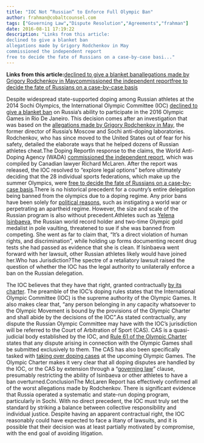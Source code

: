 ```yaml
---
title: "IOC Not “Russian” to Enforce Full Olympic Ban"
author: frahman@cobaltcounsel.com
tags: ["Governing Law","Dispute Resolution","Agreements","frahman"]
date: 2016-08-11 17:19:22
description: "Links from this article:
declined to give a blanket ban
allegations made by Grigory Rodchenkov in May
commissioned the independent report
free to decide the fate of Russians on a case-by-case basi..."
---
```


 

**Links from this article:**[declined to give a blanket ban](http://www.bbc.com/sport/olympics/36878983)[allegations made by Grigory Rodchenkov in May](http://www.nytimes.com/2016/05/13/sports/russia-doping-sochi-olympics-2014.html?_r=1)[commissioned the independent report](http://www.cbc.ca/sports/russia-doping-mclaren-report-1.3683450)[free to decide the fate of Russians on a case-by-case basis](https://www.theguardian.com/sport/2016/jul/24/russia-team-escape-blanket-ban-ioc-rio-olympic-games)

Despite widespread state-supported doping among Russian athletes at the 2014 Sochi Olympics, the International Olympic Committee (IOC) [declined to give a blanket ban](http://www.bbc.com/sport/olympics/36878983) on Russia’s ability to participate in the 2016 Olympic Games in Rio De Janeiro. This decision comes after an investigation that was based on the [allegations made by Grigory Rodchenkov in May](http://www.nytimes.com/2016/05/13/sports/russia-doping-sochi-olympics-2014.html?_r=1), the former director of Russia’s Moscow and Sochi anti-doping laboratories. Rodchenkov, who has since moved to the United States out of fear for his safety, detailed the elaborate ways that he helped dozens of Russian athletes cheat.The Doping ReportIn response to the claims, the World Anti-Doping Agency (WADA) [commissioned the independent report](http://www.cbc.ca/sports/russia-doping-mclaren-report-1.3683450), which was compiled by Canadian lawyer Richard McLaren. After the report was released, the IOC resolved to “explore legal options” before ultimately deciding that the 28 individual sports federations, which make up the summer Olympics, were [free to decide the fate of Russians on a case-by-case basis](https://www.theguardian.com/sport/2016/jul/24/russia-team-escape-blanket-ban-ioc-rio-olympic-games).There is no historical precedent for a country’s entire delegation being banned from the olympics due to a doping regime. Any prior bans have been solely for [political reasons](http://www.sport24.co.za/OtherSport/International/4-countries-that-were-once-banned-from-the-olympics-20160621), such as instigating a world war or perpetrating an apartheid regime. However, the size and scale of the Russian program is also without precedent.Athletes such as [Yelena Isinbaeva](https://en.wikipedia.org/wiki/Yelena_Isinbayeva), the Russian world record holder and two-time Olympic gold medalist in pole vaulting, threatened to sue if she was banned from competing. She went as far to claim that, “It’s a direct violation of human rights, and discrimination”, while holding up forms documenting recent drug tests she had passed as evidence that she is clean. If Isinbaeva went forward with her lawsuit, other Russian athletes likely would have joined her.Who has Jurisdiction?The spectre of a retaliatory lawsuit raised the question of whether the IOC has the legal authority to unilaterally enforce a ban on the Russian delegation.

The IOC believes that they have that right, granted contractually [by its charter](https://stillmed.olympic.org/media/Document%20Library/OlympicOrg/Games/Winter-Games/Games-Sochi-2014-Winter-Olympic-Games/Anti-doping-and-Medical-Rules/Anti-Doping-Rules-Sochi-2014.pdf). The preamble of the IOC’s doping rules states that the International Olympic Committee (IOC) is the supreme authority of the Olympic Games. It also makes clear that, “any person belonging in any capacity whatsoever to the Olympic Movement is bound by the provisions of the Olympic Charter and shall abide by the decisions of the IOC”.As stated contractually, any dispute the Russian Olympic Committee may have with the IOC’s jurisdiction will be referred to the Court of Arbitration of Sport (CAS). CAS is a quasi-judicial body established by the IOC, and [Rule 61 of the Olympic Charter](https://stillmed.olympic.org/Documents/olympic_charter_en.pdf) states that any dispute arising in connection with the Olympic Games shall be submitted exclusively to them. The CAS has also been specifically tasked with [taking over doping cases](http://uk.reuters.com/article/uk-olympics-doping-cas-idUKKCN0W35IA) at the upcoming Olympic Games. The Olympic Charter makes it very clear that all doping disputes are handled by the IOC, or the CAS by extension through a “[governing law](http://clausehound.com/)” clause, presumably restricting the ability of Isinbaeva or other athletes to have a ban overturned.ConclusionThe McLaren Report has effectively confirmed all of the worst allegations made by Rodchenkov. There is significant evidence that Russia operated a systematic and state-run doping program, particularly in Sochi. With no direct precedent, the IOC must truly set the standard by striking a balance between collective responsibility and individual justice. Despite having an apparent contractual right, the IOC reasonably could have expected to face a litany of lawsuits, and it is possible that their decision was at least partially motivated by compromise, with the end goal of avoiding litigation.